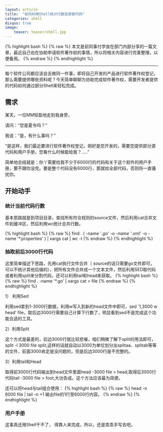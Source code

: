 ```yaml
---
layout: article
title:  "如何利用Shell统计行数及获取代码"
categories: shell
disqus: true
image:
    teaser: teaser/shell.jpg
---
```


{% highlight bash %}
{% raw %}
本文是前同事付学良在部门内部分享的一篇文章，最近自己也在协助申请软件著作权的事情，所以将相关内容进行完善整理，以便备用。
{% endraw %}
{% endhighlight %} 

---

每个软件公司都应该会去做同一件事，即将自己开发的产品进行软件著作权登记，那么需要提供哪些资料呢？今天简单聊聊为协助完成软件著作权，需要开发者提供的代码如何通过部分Shell来轻松完成。

## 需求

某天，一位MM轻盈地走到我身旁，

请问：“您是夏令吗？”

我说：“是，有什么事吗？”

“是这样，我们最近要进行软件著作权登记，刚好是您开发的，需要您提供部分源代码和用户手册，您看什么时候能给我？.....”

简单地总结就是：你丫需要给我不少于6000行的代码和关于这个软件的用户手册，要不跟你没完。要是整个代码没有6000行，那就给全部代码，否则将一直骚扰你。

## 开始动手

### 统计当前代码行数

基本思路就是到项目目录，查找所有符合规则的source文件，然后利用cat合并文件到缓冲区，然后利用wc统计总共行数。

{% highlight bash %}
{% raw %}
find . \( -name '*.go' -o -name '*.xml' -o -name '*.properties' \) | xargs cat | wc -l
{% endraw %}
{% endhighlight %}

### 抽取前后3000行代码

这里简单描述下思路，先用cat执行文件合并（ source的话只需要go文件即可，可以不统计其他后缀的），把所有文件合并成一个文本文件，然后利用SED取代码或者利用split来分割代码，还可以利用tail和head来获取。
{% highlight bash %}
{% raw %}
find . -name '*.go' | xargs cat > file
{% endraw %}
{% endhighlight %}

1） 利用Sed

利用sed拿到1-3000行数据，利用w写入到新的head文件中即可，sed '1,3000 w head' file，取后边3000行需要自己计算下行数了，明显看到sed不是完成这个功能合适的工具。

2）利用Split

这个方式是最差的，后边3000行就比较悲催，咱们稍微了解下split的用法即可，split -l 3000 file split,这样的话就自动以3000为单位划分出splitaa、splitab等等的文件，前面3000肯定是没问题的，但是后边3000行是不完整的。

3）利用tail和Head

取得前3000行代码输出到head文件里面head -3000 file > head,取得后3000行代码tail -3000 file > foot,大功告成。这个方法应该最为简便。

还可以将head与tail组合使用：
{% highlight bash %}
{% raw %}
head -n 6000 file | tail -n +1 
输出file的1行至6000行内容。
{% endraw %}
{% endhighlight %}



### 用户手册

这事真还用Shell干不了， 得靠人来完成，所以，还是乖乖手写去吧。

